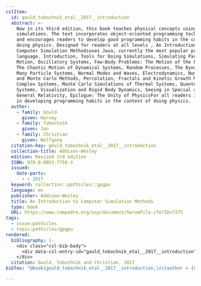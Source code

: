 ```yaml
---
cslItem:
  id: gould_tobochnik_etal__2017__introduction
  abstract: >-
    Now in its third edition, this book teaches physical concepts using computer
    simulations. The text incorporates object-oriented programming techniques
    and encourages readers to develop good programming habits in the context of
    doing physics. Designed for readers at all levels , An Introduction to
    Computer Simulation Methodsuses Java, currently the most popular programming
    language. Introduction, Tools for Doing Simulations, Simulating Particle
    Motion, Oscillatory Systems, Few-Body Problems: The Motion of the Planets,
    The Chaotic Motion of Dynamical Systems, Random Processes, The Dynamics of
    Many Particle Systems, Normal Modes and Waves, Electrodynamics, Numerical
    and Monte Carlo Methods, Percolation, Fractals and Kinetic Growth Models,
    Complex Systems, Monte Carlo Simulations of Thermal Systems, Quantum
    Systems, Visualization and Rigid Body Dynamics, Seeing in Special and
    General Relativity, Epilogue: The Unity of PhysicsFor all readers interested
    in developing programming habits in the context of doing physics.
  author:
    - family: Gould
      given: Harvey
    - family: Tobochnik
      given: Jan
    - family: Christian
      given: Wolfgang
  citation-key: gould_tobochnik_etal__2017__introduction
  collection-title: Addison-Wesley
  edition: Revised 3rd edition
  ISBN: 978-0-8053-7758-3
  issued:
    date-parts:
      - - 2017
  keyword: collection::pathicles::gpgpu
  language: en
  publisher: Addison-Wesley
  title: An Introduction to Computer Simulation Methods
  type: book
  URL: https://www.compadre.org/osp/document/ServeFile.cfm?ID=7375
tags:
  - issue:pathicles
  - topic:pathicles/gpgpu
rendered:
  bibliography: |-
    <div class="csl-bib-body">
      <div data-csl-entry-id="gould_tobochnik_etal__2017__introduction" class="csl-entry">Gould, H., Tobochnik, J. and Christian, W. 2017 <i>An Introduction to Computer Simulation Methods</i>. Revised 3rd edition. Addison-Wesley (Addison-Wesley). Available at: https://www.compadre.org/osp/document/ServeFile.cfm?ID=7375.</div>
    </div>
  citation: Gould, Tobochnik and Christian, 2017
bibTex: "@book{gould_tobochnik_etal__2017__introduction,\n\tauthor = {Gould, Harvey and Tobochnik, Jan and Christian, Wolfgang},\n\tseries = {Addison-{Wesley}},\n\tedition = {Revised 3rd edition},\n\tyear = {2017},\n\tpublisher = {Addison-Wesley},\n\ttitle = {An {Introduction} to {Computer} {Simulation} {Methods}},\n}\n\n"

---
```

